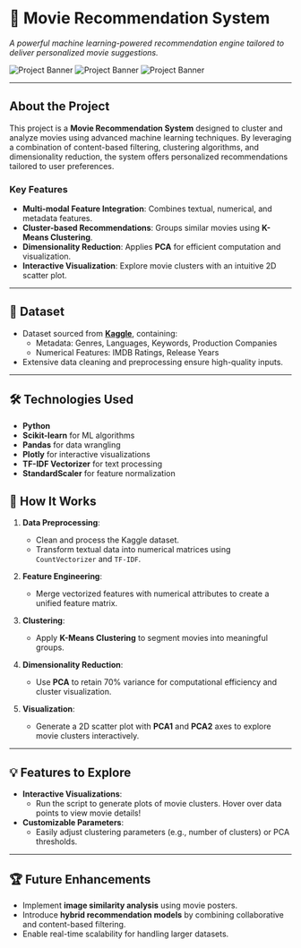 # 🎥 **Movie Recommendation System**  
_A powerful machine learning-powered recommendation engine tailored to deliver personalized movie suggestions._

![Project Banner](https://img.shields.io/badge/Machine_Learning-Scikit_Learn-orange) ![Project Banner](https://img.shields.io/badge/Clustering-KMeans-blue) ![Project Banner](https://img.shields.io/badge/Visualization-PCA-green)

---

##  **About the Project**
This project is a **Movie Recommendation System** designed to cluster and analyze movies using advanced machine learning techniques. By leveraging a combination of content-based filtering, clustering algorithms, and dimensionality reduction, the system offers personalized recommendations tailored to user preferences.

### **Key Features**
-  **Multi-modal Feature Integration**: Combines textual, numerical, and metadata features.
-  **Cluster-based Recommendations**: Groups similar movies using **K-Means Clustering**.
-  **Dimensionality Reduction**: Applies **PCA** for efficient computation and visualization.
-  **Interactive Visualization**: Explore movie clusters with an intuitive 2D scatter plot.

---

## 📂 **Dataset**
- Dataset sourced from **[Kaggle](https://www.kaggle.com/datasets)**, containing:
  - Metadata: Genres, Languages, Keywords, Production Companies
  - Numerical Features: IMDB Ratings, Release Years
- Extensive data cleaning and preprocessing ensure high-quality inputs.

---

## 🛠️ **Technologies Used**
- **Python** 
- **Scikit-learn** for ML algorithms  
- **Pandas** for data wrangling  
- **Plotly** for interactive visualizations  
- **TF-IDF Vectorizer** for text processing  
- **StandardScaler** for feature normalization  

## 🧠 **How It Works**

1. **Data Preprocessing**:  
   - Clean and process the Kaggle dataset.
   - Transform textual data into numerical matrices using `CountVectorizer` and `TF-IDF`.

2. **Feature Engineering**:  
   - Merge vectorized features with numerical attributes to create a unified feature matrix.  

3. **Clustering**:  
   - Apply **K-Means Clustering** to segment movies into meaningful groups.  

4. **Dimensionality Reduction**:  
   - Use **PCA** to retain 70% variance for computational efficiency and cluster visualization.

5. **Visualization**:  
   - Generate a 2D scatter plot with **PCA1** and **PCA2** axes to explore movie clusters interactively.

---

## 💡 **Features to Explore**
- **Interactive Visualizations**:
  - Run the script to generate plots of movie clusters. Hover over data points to view movie details!
- **Customizable Parameters**:
  - Easily adjust clustering parameters (e.g., number of clusters) or PCA thresholds.

---

## 🏆 **Future Enhancements**
- Implement **image similarity analysis** using movie posters.
- Introduce **hybrid recommendation models** by combining collaborative and content-based filtering.
- Enable real-time scalability for handling larger datasets.
